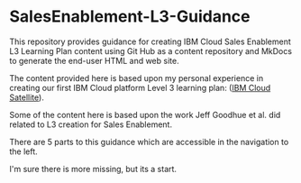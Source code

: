 # SalesEnablement-L3-Guidance
This repository provides guidance for creating IBM Cloud Sales Enablement L3 Learning Plan content using Git Hub as a content repository and MkDocs to generate the end-user HTML and web site. 

The content provided here is based upon my personal experience in creating our first IBM Cloud platform Level 3 learning plan: (<a href="https://yourlearning.ibm.com/activity/PLAN-7D757C8B58E7" target="_blank">IBM Cloud Satellite</a>).

Some of the content here is based upon the work Jeff Goodhue et al. did related to L3 creation for Sales Enablement.

There are 5 parts to this guidance which are accessible in the navigation to the left.

I'm sure there is more missing, but its a start.
